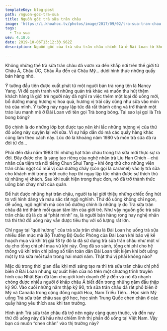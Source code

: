 ```yaml
---
templateKey: blog-post
path: /nguon-goc-tra-sua
title: Nguồn gốc trà sữa trân châu
image: 'https://i.khoahoc.tv/photos/image/2017/09/02/tra-sua-tran-chau.jpg' 
tags:
  - Tra sua
uev: 4.18.6
date: 2019-10-06T13:12:33.962Z
description: Nguồn gốc của trà sữa trân châu chính là ở Đài Loan từ khoảng 27 năm trước (1980) và hiện nay vẫn là một đồ uống yêu thích hàng ngày của hàng triệu người.

---
```




Không những thế trà sữa trân châu đã vươn xa đến khắp nơi trên thế giới từ Châu Á, Châu ÚC, Châu Âu đến cả Châu Mỹ… dưới hình thức những quầy bán hàng nhỏ.
 

Ý tưởng đầu tiên được xuất phát từ một người bán trà rong tên là Nancy Yang. Vì để cạnh tranh với những quán trà khác và muốn thu hút thêm khách hàng là giới trẻ người này đã nghĩ ra việc thêm một loại đồ uống mới, bổ dưỡng mang hương vị hoa quả, hương vị trái cây cũng như sữa vào món trà của mình. Ý tưởng này ngay lập tức đã rất thành công và trở thành một trào lưu mạnh mẽ ở Đài Loan với tên gọi Trà bong bóng. Tại sao lại gọi là Trà bong bóng?

Đó chính là do những lớp bọt được tạo nên khi lắc những hương vị của thứ đồ uống này quyện lại với sữa. Vì sự hấp dẫn đó mà các quầy hàng khác cũng làm theo cách này. Lúc đó là khoảng năm 1980 và món trà sữa đã ra đời từ đó…

Phải đến đầu năm 1983 thì những hạt trân châu trong trà sữa mới thực sự ra đời. Đây được cho là sáng tạo riêng của nghệ nhân trà Liu Han Chieh – chủ nhân của tiệm trà nổi tiếng Chun Shui Tang – khi ông thử cho những viên trân châu ngọt có mùi vị của đường cháy (còn gọi là caramel) vào ly trà sữa cho khách mời trong một cuộc họp thì ngay lập tức nhận được sự thích thú từ những vị khách. Sau khi xuất hiện trong thực đơn, nó đã trở thành thức uống bán chạy nhất của quán.

Để hút được những hạt trân châu, người ta lại giới thiệu những chiếc ống hút to với hình dáng và màu sắc rất ngộ nghĩnh. Thứ đồ uống không chỉ ngon, dễ uống, ngộ nghĩnh mà còn bổ dưỡng chính là những lý do Trà sữa trân châu đã trở thành mối quan tâm lớn của giới trẻ. Như vậy nguồn gốc trà sữa trân châu dù là do ai “phát minh” ra, là người bán hàng rong hay nghệ nhân trà thì thứ đồ uống này vẫn được tiêu thụ với số lượng rất lớn.

Chỉ ngay tại “quê hương” của trà sữa trân châu là Đài Loan họ uống trà sữa nhiều đến mức mà Bộ Trưởng Bộ Quốc Phòng của Đài Loan khi bảo vệ kế hoạch mua vũ khí trị giá 18 tỷ đô la đã sử dụng trà sữa trân châu như một ví dụ cho tổng chi phí mua vũ khí này. Ông đã so sánh, tổng chi phí cho hệ thống vũ khí trên chỉ bằng số tiền toàn dân Đài Loan tiết kiệm khi bớt uống một ly trà sữa mỗi tuần trong hai mươi năm. Thật thú vị phải không nào?


Mặc dù trong thời gian đầu khi mới sáng tạo ra thì trà sữa trân châu chỉ phổ biến ở Đài Loan nhưng sự xuất hiện của nó trên một chương trình truyền hình của Nhật Bản đã làm cho giới kinh doanh để ý đến và nó đã nhanh chóng được nhiều người ở khắp châu Á biết đến trong những năm đầu thập kỷ 90. Vào cuối những năm thập kỷ 90, trà sữa trân châu đã rất phổ biến ở Mỹ và Canada trong cộng đồng người Hoa, Nam Triều Tiên… Học sinh Mỹ uống Trà sữa trân châu sau giờ học, học sinh Trung Quốc chen chân ở các quầy hàng yêu thích sau khi tan trường.

Hình ảnh Trà sữa trân châu đã trở nên ngày càng quen thuộc, và đến nay thứ đồ uống này đã hầu như chiếm lĩnh thị phần đồ uống tại Việt Nam. Vậy bạn có muốn “chen chân” vào thị trường này?